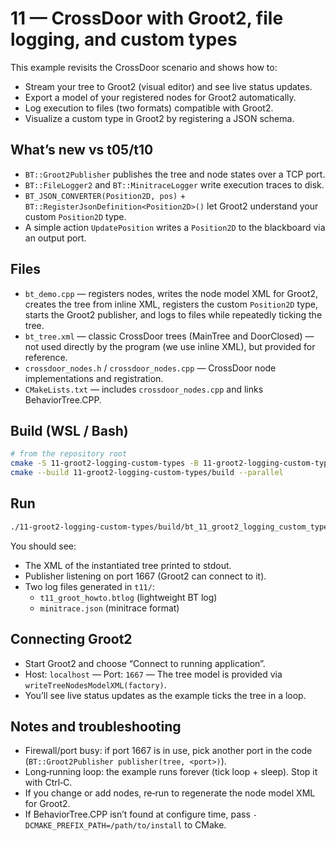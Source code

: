 # 11 — CrossDoor with Groot2, file logging, and custom types

This example revisits the CrossDoor scenario and shows how to:

- Stream your tree to Groot2 (visual editor) and see live status updates.
- Export a model of your registered nodes for Groot2 automatically.
- Log execution to files (two formats) compatible with Groot2.
- Visualize a custom type in Groot2 by registering a JSON schema.

## What’s new vs t05/t10

- `BT::Groot2Publisher` publishes the tree and node states over a TCP port.
- `BT::FileLogger2` and `BT::MinitraceLogger` write execution traces to disk.
- `BT_JSON_CONVERTER(Position2D, pos)` + `BT::RegisterJsonDefinition<Position2D>()` let Groot2 understand your custom `Position2D` type.
- A simple action `UpdatePosition` writes a `Position2D` to the blackboard via an output port.

## Files

- `bt_demo.cpp` — registers nodes, writes the node model XML for Groot2, creates the tree from inline XML, registers the custom `Position2D` type, starts the Groot2 publisher, and logs to files while repeatedly ticking the tree.
- `bt_tree.xml` — classic CrossDoor trees (MainTree and DoorClosed) — not used directly by the program (we use inline XML), but provided for reference.
- `crossdoor_nodes.h` / `crossdoor_nodes.cpp` — CrossDoor node implementations and registration.
- `CMakeLists.txt` — includes `crossdoor_nodes.cpp` and links BehaviorTree.CPP.

## Build (WSL / Bash)

```bash
# from the repository root
cmake -S 11-groot2-logging-custom-types -B 11-groot2-logging-custom-types/build
cmake --build 11-groot2-logging-custom-types/build --parallel
```

## Run

```bash
./11-groot2-logging-custom-types/build/bt_11_groot2_logging_custom_types
```

You should see:

- The XML of the instantiated tree printed to stdout.
- Publisher listening on port 1667 (Groot2 can connect to it).
- Two log files generated in `t11/`:
  - `t11_groot_howto.btlog` (lightweight BT log)
  - `minitrace.json` (minitrace format)

## Connecting Groot2

- Start Groot2 and choose “Connect to running application”.
- Host: `localhost` — Port: `1667` — The tree model is provided via `writeTreeNodesModelXML(factory)`.
- You’ll see live status updates as the example ticks the tree in a loop.

## Notes and troubleshooting

- Firewall/port busy: if port 1667 is in use, pick another port in the code (`BT::Groot2Publisher publisher(tree, <port>)`).
- Long‑running loop: the example runs forever (tick loop + sleep). Stop it with Ctrl‑C.
- If you change or add nodes, re‑run to regenerate the node model XML for Groot2.
- If BehaviorTree.CPP isn’t found at configure time, pass `-DCMAKE_PREFIX_PATH=/path/to/install` to CMake.
